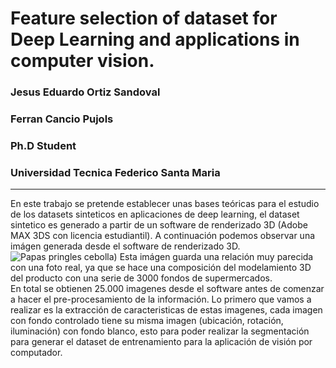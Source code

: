 # Feature selection of dataset for Deep Learning and applications in computer vision.
### Jesus Eduardo Ortiz Sandoval
### Ferran Cancio Pujols
### Ph.D Student
### Universidad Tecnica Federico Santa Maria
---
En este trabajo se pretende establecer unas bases teóricas para el estudio de los datasets sinteticos en aplicaciones de deep learning, el dataset sintetico es generado a partir de un software de renderizado 3D (Adobe MAX 3DS con licencia estudiantil). A continuación podemos observar una imágen generada desde el software de renderizado 3D.
![Papas pringles cebolla)](images/01.jpg)
Esta imágen guarda una relación muy parecida con una foto real, ya que se hace una composición del modelamiento 3D del producto con una serie de 3000 fondos de supermercados.  
En total se obtienen 25.000 imagenes desde el software antes de comenzar a hacer el pre-procesamiento de la información.
Lo primero que vamos a realizar es la extracción de caracteristicas de estas imagenes, cada imagen con fondo controlado tiene su misma imagen (ubicación, rotación, iluminación) con fondo blanco, esto para poder realizar la segmentación para generar el dataset de entrenamiento para la aplicación de visión por computador.
